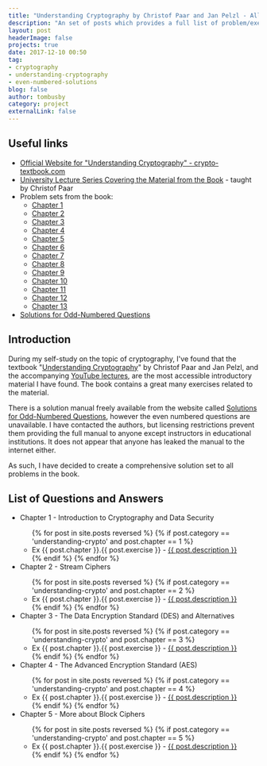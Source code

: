 ```yaml
---
title: "Understanding Cryptography by Christof Paar and Jan Pelzl - All Problems and Solutions"
description: "An set of posts which provides a full list of problem/exercise solutions to the exercises in Understanding Cryptography including even-numbered questions."
layout: post
headerImage: false
projects: true
date: 2017-12-10 00:50
tag:
- cryptography
- understanding-cryptography
- even-numbered-solutions
blog: false
author: tombusby
category: project
externalLink: false
---
```


## Useful links

+ [Official Website for "Understanding Cryptography" - crypto-textbook.com](http://www.crypto-textbook.com/)
+ [University Lecture Series Covering the Material from the Book](https://www.youtube.com/channel/UC1usFRN4LCMcfIV7UjHNuQg/videos) - taught by Christof Paar
+ Problem sets from the book:
  + [Chapter 1](http://wiki.crypto.rub.de/Buch/en/download/problems_only/problems_chaptr_1.pdf)
  + [Chapter 2](http://wiki.crypto.rub.de/Buch/en/download/problems_only/problems_chaptr_2.pdf)
  + [Chapter 3](http://wiki.crypto.rub.de/Buch/en/download/problems_only/problems_chaptr_3.pdf)
  + [Chapter 4](http://wiki.crypto.rub.de/Buch/en/download/problems_only/problems_chaptr_4.pdf)
  + [Chapter 5](http://wiki.crypto.rub.de/Buch/en/download/problems_only/problems_chaptr_5.pdf)
  + [Chapter 6](http://wiki.crypto.rub.de/Buch/en/download/problems_only/problems_chaptr_6.pdf)
  + [Chapter 7](http://wiki.crypto.rub.de/Buch/en/download/problems_only/problems_chaptr_7.pdf)
  + [Chapter 8](http://wiki.crypto.rub.de/Buch/en/download/problems_only/problems_chaptr_8.pdf)
  + [Chapter 9](http://wiki.crypto.rub.de/Buch/en/download/problems_only/problems_chaptr_9.pdf)
  + [Chapter 10](http://wiki.crypto.rub.de/Buch/en/download/problems_only/problems_chaptr_10.pdf)
  + [Chapter 11](http://wiki.crypto.rub.de/Buch/en/download/problems_only/problems_chaptr_11.pdf)
  + [Chapter 12](http://wiki.crypto.rub.de/Buch/en/download/problems_only/problems_chaptr_12.pdf)
  + [Chapter 13](http://wiki.crypto.rub.de/Buch/en/download/problems_only/problems_chaptr_13.pdf)
+ [Solutions for Odd-Numbered Questions](http://wiki.crypto.rub.de/Buch/en/download/Understanding_Cryptography_Odd_Solutions.pdf)

## Introduction

During my self-study on the topic of cryptography, I've found that the textbook "[Understanding Cryptography](http://www.crypto-textbook.com/)" by Christof Paar and Jan Pelzl, and the accompanying [YouTube lectures](https://www.youtube.com/channel/UC1usFRN4LCMcfIV7UjHNuQg/videos), are the most accessible introductory material I have found. The book contains a great many exercises related to the material.

There is a solution manual freely available from the website called [Solutions for Odd-Numbered Questions](http://wiki.crypto.rub.de/Buch/en/download/Understanding_Cryptography_Odd_Solutions.pdf), however the even numbered questions are unavailable. I have contacted the authors, but licensing restrictions prevent them providing the full manual to anyone except instructors in educational institutions. It does not appear that anyone has leaked the manual to the internet either.

As such, I have decided to create a comprehensive solution set to all problems in the book.

## List of Questions and Answers

<ul>
  <li>Chapter 1 - Introduction to Cryptography and Data Security</li>
  <ul>
    {% for post in site.posts reversed %}
        {% if post.category == 'understanding-crypto' and post.chapter == 1 %}
          <li>Ex {{ post.chapter }}.{{ post.exercise }} - <a href="{{ post.url }}">{{ post.description }}</a></li>
        {% endif %}
    {% endfor %}
  </ul>
  <li>Chapter 2 - Stream Ciphers</li>
  <ul>
    {% for post in site.posts reversed %}
        {% if post.category == 'understanding-crypto' and post.chapter == 2 %}
          <li>Ex {{ post.chapter }}.{{ post.exercise }} - <a href="{{ post.url }}">{{ post.description }}</a></li>
        {% endif %}
    {% endfor %}
  </ul>
  <li>Chapter 3 - The Data Encryption Standard (DES) and Alternatives</li>
  <ul>
    {% for post in site.posts reversed %}
        {% if post.category == 'understanding-crypto' and post.chapter == 3 %}
          <li>Ex {{ post.chapter }}.{{ post.exercise }} - <a href="{{ post.url }}">{{ post.description }}</a></li>
        {% endif %}
    {% endfor %}
  </ul>
  <li>Chapter 4 - The Advanced Encryption Standard (AES)</li>
  <ul>
    {% for post in site.posts reversed %}
        {% if post.category == 'understanding-crypto' and post.chapter == 4 %}
          <li>Ex {{ post.chapter }}.{{ post.exercise }} - <a href="{{ post.url }}">{{ post.description }}</a></li>
        {% endif %}
    {% endfor %}
  </ul>
  <li>Chapter 5 - More about Block Ciphers</li>
  <ul>
    {% for post in site.posts reversed %}
        {% if post.category == 'understanding-crypto' and post.chapter == 5 %}
          <li>Ex {{ post.chapter }}.{{ post.exercise }} - <a href="{{ post.url }}">{{ post.description }}</a></li>
        {% endif %}
    {% endfor %}
  </ul>
</ul>

